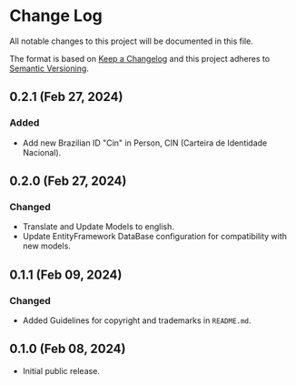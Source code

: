 # Change Log

All notable changes to this project will be documented in this file.

The format is based on [Keep a Changelog](http://keepachangelog.com/)
and this project adheres to [Semantic Versioning](http://semver.org/).

<!--
### Added
### Changed
### Fixed
-->

## 0.2.1 (Feb 27, 2024)

### Added

- Add new Brazilian ID "Cin" in Person, CIN (Carteira de Identidade Nacional).

## 0.2.0 (Feb 27, 2024)

### Changed

- Translate and Update Models to english.
- Update EntityFramework DataBase configuration for compatibility with new models.

## 0.1.1 (Feb 09, 2024)

### Changed

- Added Guidelines for copyright and trademarks in `README.md`.

## 0.1.0 (Feb 08, 2024)

- Initial public release.
